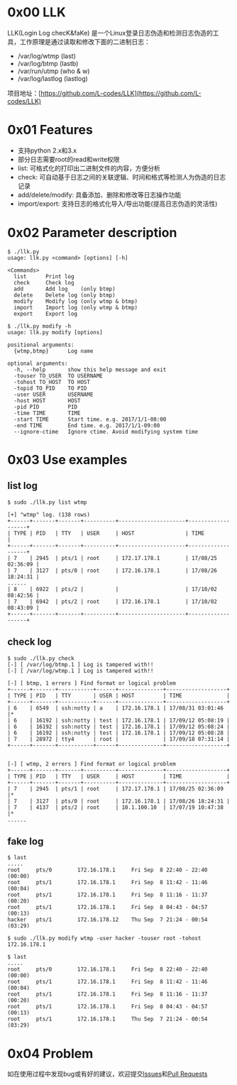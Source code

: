# 0x00 LLK
LLK(Login Log checK&faKe) 是一个Linux登录日志伪造和检测日志伪造的工具，工作原理是通过读取和修改下面的二进制日志：
- /var/log/wtmp    (last)
- /var/log/btmp	   (lastb)
- /var/run/utmp    (who & w)
- /var/log/lastlog (lastlog)

项目地址：[https://github.com/L-codes/LLK](https://github.com/L-codes/LLK)

# 0x01 Features
- 支持python 2.x和3.x
- 部分日志需要root的read和write权限
- list: 可格式化的打印出二进制文件的内容，方便分析
- check: 可自动基于日志之间的关联逻辑、时间和格式等检测人为伪造的日志记录
- add/delete/modify: 具备添加、删除和修改等日志操作功能
- import/export: 支持日志的格式化导入/导出功能(提高日志伪造的灵活性)

# 0x02 Parameter description
```
$ ./llk.py
usage: llk.py <command> [options] [-h]

<Commands>
  list      Print log
  check     Check log
  add       Add log    (only btmp)
  delete    Delete log (only btmp)
  modify    Modify log (only wtmp & btmp)
  import    Import log (only wtmp & btmp)
  export    Export log

$ ./llk.py modify -h
usage: llk.py modify [options]

positional arguments:
  {wtmp,btmp}      Log name

optional arguments:
  -h, --help       show this help message and exit
  -touser TO_USER  TO USERNAME
  -tohost TO_HOST  TO HOST
  -topid TO_PID    TO PID
  -user USER       USERNAME
  -host HOST       HOST
  -pid PID         PID
  -time TIME       TIME
  -start TIME      Start time. e.g. 2017/1/1-08:00
  -end TIME        End time. e.g. 2017/1/1-09:00
  --ignore-ctime   Ignore ctime. Avoid modifying system time
```

# 0x03 Use examples

## list log
```
$ sudo ./llk.py list wtmp 

[+] "wtmp" log. (138 rows)
+------+-------+-------+----------+---------------------+-------------------+
| TYPE | PID   | TTY   | USER     | HOST                | TIME              |
+------+-------+-------+----------+---------------------+-------------------+
| 7    | 2945  | pts/1 | root     | 172.17.178.1        | 17/08/25 02:36:09 |
| 7    | 3127  | pts/0 | root     | 172.16.178.1        | 17/08/26 18:24:31 |
......
| 8    | 6922  | pts/2 |          |                     | 17/10/02 08:42:56 |
| 7    | 6942  | pts/2 | root     | 172.16.178.1        | 17/10/02 08:43:09 |
+------+-------+-------+----------+---------------------+-------------------+
```

## check log
```
$ sudo ./llk.py check
[-] [ /var/log/btmp.1 ] Log is tampered with!!
[-] [ /var/log/wtmp.1 ] Log is tampered with!!

[-] [ btmp, 1 errers ] Find format or logical problem
+------+-------+-----------+------+--------------+-------------------+
| TYPE | PID   | TTY       | USER | HOST         | TIME              |
+------+-------+-----------+------+--------------+-------------------+
| 6    | 6549  | ssh:notty | a    | 172.16.178.1 | 17/08/31 03:01:46 |*
| 6    | 16192 | ssh:notty | test | 172.16.178.1 | 17/09/12 05:08:19 |
| 6    | 16192 | ssh:notty | test | 172.16.178.1 | 17/09/12 05:08:24 |
| 6    | 16192 | ssh:notty | test | 172.16.178.1 | 17/09/12 05:08:28 |
| 7    | 28972 | tty4      | root |              | 17/09/18 07:31:14 |
+------+-------+-----------+------+--------------+-------------------+


[-] [ wtmp, 2 errers ] Find format or logical problem
+------+-------+-------+----------+--------------+-------------------+
| TYPE | PID   | TTY   | USER     | HOST         | TIME              |
+------+-------+-------+----------+--------------+-------------------+
| 7    | 2945  | pts/1 | root     | 172.17.178.1 | 17/08/25 02:36:09 |*
| 7    | 3127  | pts/0 | root     | 172.16.178.1 | 17/08/26 18:24:31 |
| 7    | 4137  | pts/2 | root     | 10.1.100.10  | 17/07/19 10:47:38 |*
......
```

## fake log
```
$ last
.....
root     pts/0        172.16.178.1     Fri Sep  8 22:40 - 22:40  (00:00)
root     pts/1        172.16.178.1     Fri Sep  8 11:42 - 11:46  (00:04)
root     pts/1        172.16.178.1     Fri Sep  8 11:16 - 11:37  (00:20)
root     pts/1        172.16.178.1     Fri Sep  8 04:43 - 04:57  (00:13)
hacker   pts/1        172.16.178.12    Thu Sep  7 21:24 - 00:54  (03:29)

$ sudo ./llk.py modify wtmp -user hacker -touser root -tohost 172.16.178.1

$ last
.....
root     pts/0        172.16.178.1     Fri Sep  8 22:40 - 22:40  (00:00)
root     pts/1        172.16.178.1     Fri Sep  8 11:42 - 11:46  (00:04)
root     pts/1        172.16.178.1     Fri Sep  8 11:16 - 11:37  (00:20)
root     pts/1        172.16.178.1     Fri Sep  8 04:43 - 04:57  (00:13)
root     pts/1        172.16.178.1     Thu Sep  7 21:24 - 00:54  (03:29)
```


# 0x04 Problem
如在使用过程中发现bug或有好的建议，欢迎提交[Issues](https://github.com/L-codes/LLK/issues)和[Pull Requests](https://github.com/L-codes/LLK/pulls)
